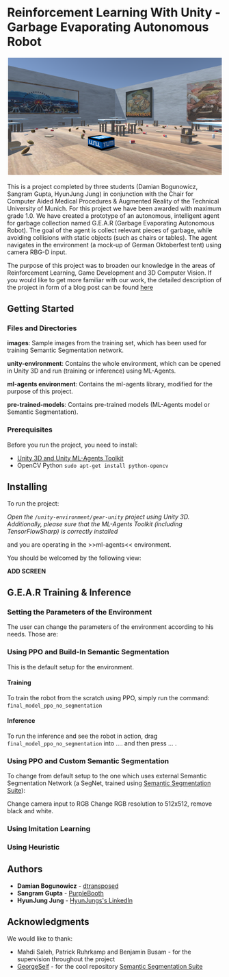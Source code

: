 # Reinforcement Learning With Unity - Garbage Evaporating Autonomous Robot
![My Image](/GEAR-cover.png)

This is a project completed by three students (Damian Bogunowicz, Sangram Gupta, HyunJung Jung) in conjunction with the Chair for Computer Aided Medical Procedures & Augmented Reality of the Technical University of Munich. For this project we have been awarded with maximum grade 1.0. We have created a prototype of an autonomous, intelligent agent for garbage collection named G.E.A.R (Garbage Evaporating Autonomous Robot). The goal of the agent is collect relevant pieces of garbage, while avoiding collisions with static objects (such as chairs or tables). The agent navigates in the environment (a mock-up of German Oktoberfest tent) using camera RBG-D input.

The purpose of this project was to broaden our knowledge in the areas of Reinforcement Learning, Game Development and 3D Computer Vision. If you would like to get more familiar with our work, the detailed description of the project in form of a blog post can be found [here](https://dtransposed.github.io/blog/GEAR.html)

## Getting Started

### Files and Directories

__images__: Sample images from the training set, which has been used for training Semantic Segmentation network.

__unity-environment__: Contains the whole environment, which can be opened in Unity 3D and run (training or inference) using ML-Agents.

__ml-agents environment__: Contains the ml-agents library, modified for the purpose of this project.

__pre-trained-models__: Contains pre-trained models (ML-Agents model or Semantic Segmentation).

### Prerequisites

Before you run the project, you need to install:

* [Unity 3D and Unity ML-Agents Toolkit](https://github.com/Unity-Technologies/ml-agents/blob/master/docs/Installation.md) 
* OpenCV Python ```sudo apt-get install python-opencv```

## Installing

To run the project:

*Open the ```/unity-environment/gear-unity``` project using Unity 3D. Additionally, please sure that the ML-Agents Toolkit (including TensorFlowSharp) is correctly installed*


and you are operating in the >>ml-agents<< environment.

You should be welcomed by the following view:

__ADD SCREEN__

## G.E.A.R Training & Inference

### Setting the Parameters of the Environment 

The user can change the parameters of the environment according to his needs. Those are:

### Using PPO and Build-In Semantic Segmentation

This is the default setup for the environment.

#### Training
To train the robot from the scratch using PPO, simply run the command:
```final_model_ppo_no_segmentation```

#### Inference
To run the inference and see the robot in action, drag ```final_model_ppo_no_segmentation``` into .... and then press ... .

### Using PPO and Custom Semantic Segmentation

To change from default setup to the one which uses external Semantic Segmentation Network (a SegNet, trained using [Semantic Segmentation Suite](https://github.com/GeorgeSeif/Semantic-Segmentation-Suite)):

Change camera input to RGB
Change RGB resolution to 512x512, remove black and white.

### Using Imitation Learning

### Using Heuristic






## Authors

* **Damian Bogunowicz** - [dtransposed](https://dtransposed.github.io)
* **Sangram Gupta** - [PurpleBooth](https://github.com/PurpleBooth)
* **HyunJung Jung** - [HyunJungs's LinkedIn](https://www.linkedin.com/in/hyun-jun-jung-1a5b45107)

## Acknowledgments
We would like to thank:

* Mahdi Saleh, Patrick Ruhrkamp and  Benjamin Busam - for the supervision throughout the project
* [GeorgeSeif](https://github.com/GeorgeSeif) - for the cool repository [Semantic Segmentation Suite](https://github.com/GeorgeSeif/Semantic-Segmentation-Suite)
